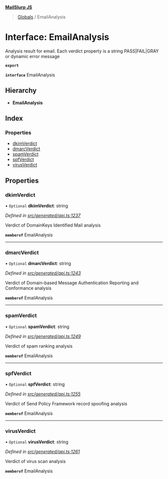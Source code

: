 **[MailSlurp JS](../README.md)**

> [Globals](../README.md) / EmailAnalysis

# Interface: EmailAnalysis

Analysis result for email. Each verdict property is a string PASS|FAIL|GRAY or dynamic error message

**`export`** 

**`interface`** EmailAnalysis

## Hierarchy

* **EmailAnalysis**

## Index

### Properties

* [dkimVerdict](emailanalysis.md#dkimverdict)
* [dmarcVerdict](emailanalysis.md#dmarcverdict)
* [spamVerdict](emailanalysis.md#spamverdict)
* [spfVerdict](emailanalysis.md#spfverdict)
* [virusVerdict](emailanalysis.md#virusverdict)

## Properties

### dkimVerdict

• `Optional` **dkimVerdict**: string

*Defined in [src/generated/api.ts:1237](https://github.com/mailslurp/mailslurp-client/blob/36fa2ad/src/generated/api.ts#L1237)*

Verdict of DomainKeys Identified Mail analysis

**`memberof`** EmailAnalysis

___

### dmarcVerdict

• `Optional` **dmarcVerdict**: string

*Defined in [src/generated/api.ts:1243](https://github.com/mailslurp/mailslurp-client/blob/36fa2ad/src/generated/api.ts#L1243)*

Verdict of Domain-based Message Authentication Reporting and Conformance analysis

**`memberof`** EmailAnalysis

___

### spamVerdict

• `Optional` **spamVerdict**: string

*Defined in [src/generated/api.ts:1249](https://github.com/mailslurp/mailslurp-client/blob/36fa2ad/src/generated/api.ts#L1249)*

Verdict of spam ranking analysis

**`memberof`** EmailAnalysis

___

### spfVerdict

• `Optional` **spfVerdict**: string

*Defined in [src/generated/api.ts:1255](https://github.com/mailslurp/mailslurp-client/blob/36fa2ad/src/generated/api.ts#L1255)*

Verdict of Send Policy Framework record spoofing analysis

**`memberof`** EmailAnalysis

___

### virusVerdict

• `Optional` **virusVerdict**: string

*Defined in [src/generated/api.ts:1261](https://github.com/mailslurp/mailslurp-client/blob/36fa2ad/src/generated/api.ts#L1261)*

Verdict of virus scan analysis

**`memberof`** EmailAnalysis
